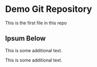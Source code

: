 # Demo Git Repository

This is the first file in this repo

## Ipsum Below

This is some additional text.

This is some additional text.
